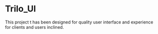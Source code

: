 # Trilo_UI
This  project t has  been designed for quality user interface and experience for clients and users inclined.
